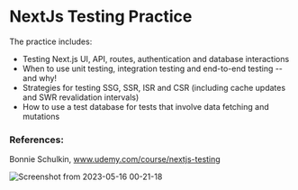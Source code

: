 # NextJs Testing Practice
The practice includes:

* Testing Next.js UI, API, routes, authentication and database interactions
* When to use unit testing, integration testing and end-to-end testing -- and why!
* Strategies for testing SSG, SSR, ISR and CSR (including cache updates and SWR revalidation intervals)
* How to use a test database for tests that involve data fetching and mutations

### References:
Bonnie Schulkin, www.udemy.com/course/nextjs-testing

![Screenshot from 2023-05-16 00-21-18](https://github.com/danieltkach/nextjs-testing/assets/70539591/a81be9d1-9766-496a-882d-3eba7ee6dd05)

